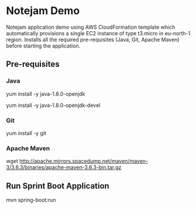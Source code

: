 # Notejam Demo
Notejam application demo using AWS CloudFormation template which automatically provisions a single EC2 instance of type t3.micro in eu-north-1 region.  Installs all the required pre-requisites (Java, Git, Apache Maven) before starting the application.

## Pre-requisites
### Java
yum install -y java-1.8.0-openjdk

yum install -y java-1.8.0-openjdk-devel

### Git
yum install -y git

### Apache Maven
wget http://apache.mirrors.spacedump.net/maven/maven-3/3.6.3/binaries/apache-maven-3.6.3-bin.tar.gz

## Run Sprint Boot Application
mvn spring-boot:run
